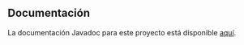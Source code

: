 ## Documentación

La documentación Javadoc para este proyecto está disponible [aquí](Hibernate_Cine/JPAMagazinesAnnotations-main(1)/javadoc).
